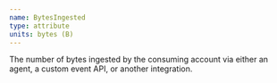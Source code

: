 ```yaml
---
name: BytesIngested
type: attribute
units: bytes (B)
---
```


The number of bytes ingested by the consuming account via either an agent, a custom event API, or another integration.